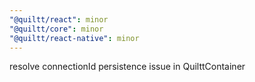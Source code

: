 ```yaml
---
"@quiltt/react": minor
"@quiltt/core": minor
"@quiltt/react-native": minor
---
```


resolve connectionId persistence issue in QuilttContainer
